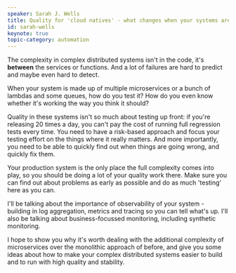 ```yaml
---
speaker: Sarah J. Wells
title: Quality for 'cloud natives' - what changes when your systems are complex and distributed?
id: sarah-wells
keynote: true
topic-category: automation
---
```

The complexity in complex distributed systems isn't in the code, it's **between** the services or functions. And a lot of failures are hard to predict and maybe even hard to detect.

When your system is made up of multiple microservices or a bunch of lambdas and some queues, how do you test it? How do you even know whether it's working the way you think it should?

Quality in these systems isn't so much about testing up front: if you're releasing 20 times a day, you can't pay the cost of running full regression tests every time. You need to have a risk-based approach and focus your testing effort on the things where it really matters. And more importantly, you need to be able to quickly find out when things are going wrong, and quickly fix them.

Your production system is the only place the full complexity comes into play, so you should be doing a lot of your quality work there. Make sure you can find out about problems as early as possible and do as much 'testing' here as you can.

I'll be talking about the importance of observability of your system - building in log aggregation, metrics and tracing so you can tell what's up. I'll also be talking about business-focussed monitoring, including synthetic monitoring.

I hope to show you why it's worth dealing with the additional complexity of microservices over the monolithic approach of before, and give you some ideas about how to make your complex distributed systems easier to build and to run with high quality and stability.